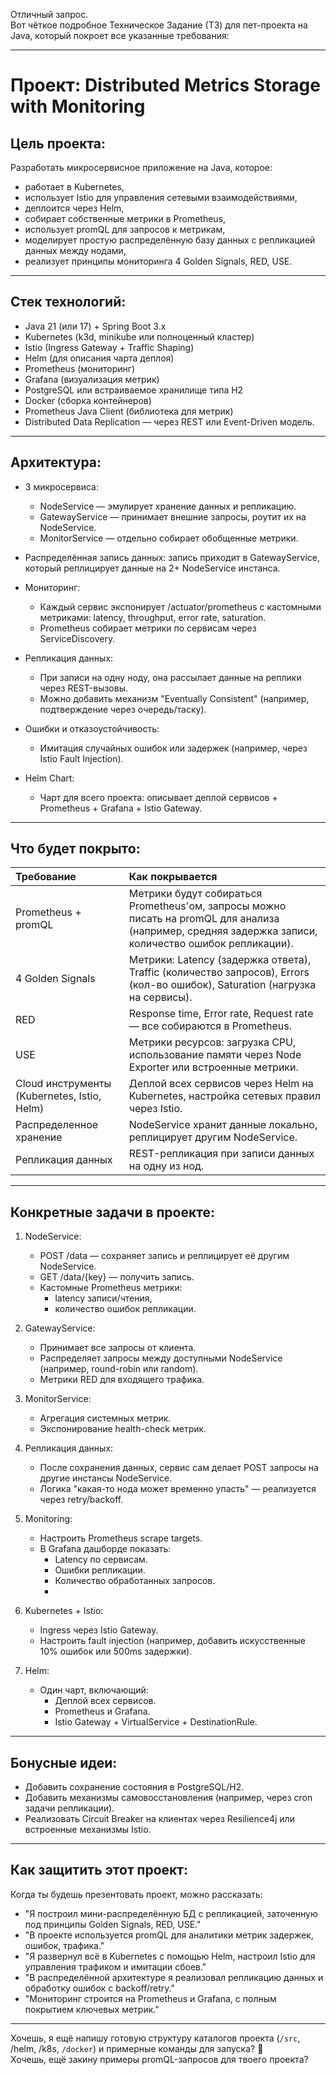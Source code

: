 Отличный запрос.  
Вот чёткое подробное Техническое Задание (ТЗ) для пет-проекта на Java, который покроет все указанные требования:

---

# Проект: Distributed Metrics Storage with Monitoring

## Цель проекта:
Разработать микросервисное приложение на Java, которое:
- работает в Kubernetes,
- использует Istio для управления сетевыми взаимодействиями,
- деплоится через Helm,
- собирает собственные метрики в Prometheus,
- использует promQL для запросов к метрикам,
- моделирует простую распределённую базу данных с репликацией данных между нодами,
- реализует принципы мониторинга 4 Golden Signals, RED, USE.

---

## Стек технологий:
- Java 21 (или 17) + Spring Boot 3.x
- Kubernetes (k3d, minikube или полноценный кластер)
- Istio (Ingress Gateway + Traffic Shaping)
- Helm (для описания чарта деплоя)
- Prometheus (мониторинг)
- Grafana (визуализация метрик)
- PostgreSQL или встраиваемое хранилище типа H2
- Docker (сборка контейнеров)
- Prometheus Java Client (библиотека для метрик)
- Distributed Data Replication — через REST или Event-Driven модель.

---

## Архитектура:

- 3 микросервиса:
    - NodeService — эмулирует хранение данных и репликацию.
    - GatewayService — принимает внешние запросы, роутит их на NodeService.
    - MonitorService — отдельно собирает обобщенные метрики.

- Распределённая запись данных: запись приходит в GatewayService, который реплицирует данные на 2+ NodeService инстанса.

- Мониторинг:
    - Каждый сервис экспонирует /actuator/prometheus с кастомными метриками: latency, throughput, error rate, saturation.
    - Prometheus собирает метрики по сервисам через ServiceDiscovery.

- Репликация данных:
    - При записи на одну ноду, она рассылает данные на реплики через REST-вызовы.
    - Можно добавить механизм "Eventually Consistent" (например, подтверждение через очередь/таску).

- Ошибки и отказоустойчивость:
    - Имитация случайных ошибок или задержек (например, через Istio Fault Injection).

- Helm Chart:
    - Чарт для всего проекта: описывает деплой сервисов + Prometheus + Grafana + Istio Gateway.

---

## Что будет покрыто:

| Требование | Как покрывается |
|:---|:---|
| Prometheus + promQL | Метрики будут собираться Prometheus'ом, запросы можно писать на promQL для анализа (например, средняя задержка записи, количество ошибок репликации). |
| 4 Golden Signals | Метрики: Latency (задержка ответа), Traffic (количество запросов), Errors (кол-во ошибок), Saturation (нагрузка на сервисы). |
| RED | Response time, Error rate, Request rate — все собираются в Prometheus. |
| USE | Метрики ресурсов: загрузка CPU, использование памяти через Node Exporter или встроенные метрики. |
| Cloud инструменты (Kubernetes, Istio, Helm) | Деплой всех сервисов через Helm на Kubernetes, настройка сетевых правил через Istio. |
| Распределенное хранение | NodeService хранит данные локально, реплицирует другим NodeService. |
| Репликация данных | REST-репликация при записи данных на одну из нод. |

---

## Конкретные задачи в проекте:

1. NodeService:
    - POST /data — сохраняет запись и реплицирует её другим NodeService.
    - GET /data/{key} — получить запись.
    - Кастомные Prometheus метрики:
        - latency записи/чтения,
        - количество ошибок репликации.

2. GatewayService:
    - Принимает все запросы от клиента.
    - Распределяет запросы между доступными NodeService (например, round-robin или random).
    - Метрики RED для входящего трафика.

3. MonitorService:
    - Агрегация системных метрик.
    - Экспонирование health-check метрик.

4. Репликация данных:
    - После сохранения данных, сервис сам делает POST запросы на другие инстансы NodeService.
    - Логика "какая-то нода может временно упасть" — реализуется через retry/backoff.

5. Monitoring:
    - Настроить Prometheus scrape targets.
    - В Grafana дашборде показать:
        - Latency по сервисам.
        - Ошибки репликации.
        - Количество обработанных запросов.
        - 
6. Kubernetes + Istio:
    - Ingress через Istio Gateway.
    - Настроить fault injection (например, добавить искусственные 10% ошибок или 500ms задержки).

7. Helm:
    - Один чарт, включающий:
        - Деплой всех сервисов.
        - Prometheus и Grafana.
        - Istio Gateway + VirtualService + DestinationRule.

---

## Бонусные идеи:
- Добавить сохранение состояния в PostgreSQL/H2.
- Добавить механизмы самовосстановления (например, через cron задачи репликации).
- Реализовать Circuit Breaker на клиентах через Resilience4j или встроенные механизмы Istio.

---

## Как защитить этот проект:

Когда ты будешь презентовать проект, можно рассказать:

- "Я построил мини-распределённую БД с репликацией, заточенную под принципы Golden Signals, RED, USE."
- "В проекте используется promQL для аналитики метрик задержек, ошибок, трафика."
- "Я развернул всё в Kubernetes с помощью Helm, настроил Istio для управления трафиком и имитации сбоев."
- "В распределённой архитектуре я реализовал репликацию данных и обработку ошибок с backoff/retry."
- "Мониторинг строится на Prometheus и Grafana, с полным покрытием ключевых метрик."

---

Хочешь, я ещё напишу готовую структуру каталогов проекта (`/src`, /helm, /k8s, `/docker`) и примерные команды для запуска? 🚀  
Хочешь, ещё закину примеры promQL-запросов для твоего проекта?